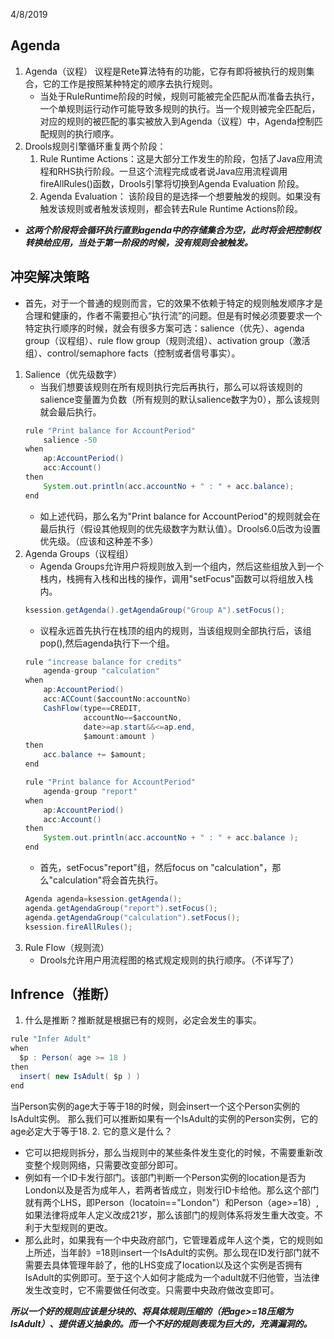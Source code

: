 4/8/2019  
## Agenda
1. Agenda（议程）
   议程是Rete算法特有的功能，它存有即将被执行的规则集合，它的工作是按照某种特定的顺序去执行规则。
    - 当处于RuleRuntime阶段的时候，规则可能被完全匹配从而准备去执行，一个单规则运行动作可能导致多规则的执行。当一个规则被完全匹配后，对应的规则的被匹配的事实被放入到Agenda（议程）中，Agenda控制匹配规则的执行顺序。  
2. Drools规则引擎循环重复两个阶段：
   1. Rule Runtime Actions：这是大部分工作发生的阶段，包括了Java应用流程和RHS执行阶段。一旦这个流程完成或者说Java应用流程调用fireAllRules()函数，Drools引擎将切换到Agenda Evaluation 阶段。
   2. Agenda Evaluation： 该阶段目的是选择一个想要触发的规则。如果没有触发该规则或者触发该规则，都会转去Rule Runtime Actions阶段。
- ***这两个阶段将会循环执行直到agenda中的存储集合为空，此时将会把控制权转换给应用，当处于第一阶段的时候，没有规则会被触发。***
  
## 冲突解决策略
- 首先，对于一个普通的规则而言，它的效果不依赖于特定的规则触发顺序才是合理和健康的，作者不需要担心“执行流”的问题。但是有时候必须要要求一个特定执行顺序的时候，就会有很多方案可选：salience（优先）、agenda group（议程组）、rule flow group（规则流组）、activation group（激活组）、control/semaphore facts（控制或者信号事实）。
1. Salience（优先级数字）
   - 当我们想要该规则在所有规则执行完后再执行，那么可以将该规则的salience变量置为负数（所有规则的默认salience数字为0），那么该规则就会最后执行。
    ```java
    rule "Print balance for AccountPeriod"
        salience -50
    when
        ap:AccountPeriod()
        acc:Account()
    then
        System.out.println(acc.accountNo + " : " + acc.balance);
    end
    ```
    - 如上述代码，那么名为"Print balance for AccountPeriod"的规则就会在最后执行（假设其他规则的优先级数字为默认值）。Drools6.0后改为设置优先级。（应该和这种差不多）
2. Agenda Groups（议程组）
    - Agenda Groups允许用户将规则放入到一个组内，然后这些组放入到一个栈内，栈拥有入栈和出栈的操作，调用"setFocus"函数可以将组放入栈内。
    ```JAVA
    ksession.getAgenda().getAgendaGroup("Group A").setFocus();
    ```
    - 议程永远首先执行在栈顶的组内的规则，当该组规则全部执行后，该组pop(),然后agenda执行下一个组。
    ```JAVA
    rule "increase balance for credits"
        agenda-group "calculation"
    when
        ap:AccountPeriod()
        acc:ACCount($accountNo:accountNo)
        CashFlow(type==CREDIT,
                 accountNo==$accountNo,
                 date>=ap.start&&<=ap.end,
                 $amount:amount )
    then
        acc.balance += $amount;
    end
    ```
    ```java
    rule "Print balance for AccountPeriod"
        agenda-group "report"
    when
        ap:AccountPeriod()
        acc:Account()
    then
        System.out.println(acc.accountNo + " : " + acc.balance );
    end
    ```
    - 首先，setFocus"report"组，然后focus on "calculation"，那么"calculation"将会首先执行。
    ```JAVA
    Agenda agenda=ksession.getAgenda();
    agenda.getAgendaGroup("report").setFocus();
    agenda.getAgendaGroup("calculation").setFocus();
    ksession.fireAllRules();
    ```
3. Rule Flow（规则流）
   - Drools允许用户用流程图的格式规定规则的执行顺序。（不详写了）

## Infrence（推断）

1. 什么是推断？推断就是根据已有的规则，必定会发生的事实。
```JAVA
rule "Infer Adult"
when
  $p : Person( age >= 18 )
then
  insert( new IsAdult( $p ) )
end
```
当Person实例的age大于等于18的时候，则会insert一个这个Person实例的IsAdult实例。
那么我们可以推断如果有一个IsAdult的实例的Person实例，它的age必定大于等于18.
2. 它的意义是什么？
   - 它可以把规则拆分，那么当规则中的某些条件发生变化的时候，不需要重新改变整个规则网络，只需要改变部分即可。
   - 例如有一个ID卡发行部门。该部门判断一个Person实例的location是否为London以及是否为成年人，若两者皆成立，则发行ID卡给他。那么这个部门就有两个LHS，即Person（locatoin=="London"）和Person（age>=18）,如果法律将成年人定义改成21岁，那么该部门的规则体系将发生重大改变。不利于大型规则的更改。
   - 那么此时，如果我有一个中央政府部门，它管理着成年人这个类，它的规则如上所述，当年龄》=18则insert一个IsAdult的实例。那么现在ID发行部门就不需要去具体管理年龄了，他的LHS变成了location以及这个实例是否拥有IsAdult的实例即可。至于这个人如何才能成为一个adult就不归他管，当法律发生改变时，它不需要做任何改变。只需要中央政府做改变即可。  
  
  ***所以一个好的规则应该是分块的、将具体规则压缩的（把age>=18压缩为IsAdult）、提供语义抽象的。而一个不好的规则表现为巨大的，充满漏洞的。***
  
